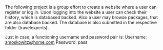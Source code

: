 The following project is a group effort to create a website where a user can register or log in. Upon logging into the website a user can check their history, which is databased backed. Also a user may browse packages, that are also database backed. The database is also submitted in the respective folder (travelexperts).

Just in case, a functioning username and password pair is: 
Username: amoskowitz@home.com
Password: pass
